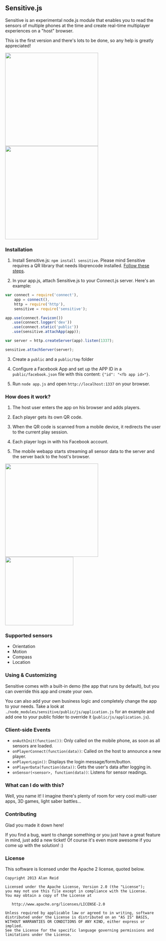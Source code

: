 ## Sensitive.js
Sensitive is an experimental node.js module that enables you to read the sensors of multiple phones at the time and create real-time multiplayer experiences on a "host" browser.

This is the first version and there's lots to be done, so any help is greatly appreciated!

<img src="http://f.cl.ly/items/3Z140G2p341D38462J44/Screen%20Shot%202013-03-29%20at%202.44.46%20PM.png" height="300" />

<img src="http://cl.ly/image/2e1n030Z2V2d/2013-03-29%2014.52.33.png" height="300" />

### Installation

1. Install Sensitive.js: `npm install sensitive`. Please mind Sensitive requires a QR library that needs libqrencode installed. [Follow these steps](https://github.com/bcelenza/node-qr).

2. In your app.js, attach Sensitive.js to your Connect.js server. Here's an example:
  ```js
  var connect = require('connect'),
      app = connect(),
      http = require('http'),
      sensitive = require('sensitive');

  app.use(connect.favicon())
     .use(connect.logger('dev'))
     .use(connect.static('public'))
     .use(sensitive.attachApp(app));

  var server = http.createServer(app).listen(1337);

  sensitive.attachServer(server);
  ```
3. Create a `public` and a `public/tmp` folder
4. Configure a Facebook App and set up the APP ID in a `public/facebook.json` file with this content: `{"id": "<fb app id>"}`.

4. Run `node app.js` and open `http://localhost:1337` on your browser.


### How does it work?
1. The host user enters the app on his browser and adds players.

2. Each player gets its own QR code.

3. When the QR code is scanned from a mobile device, it redirects the user to the current play session.

4. Each player logs in with his Facebook account.

5. The mobile webapp starts streaming all sensor data to the server and the server back to the host's browser.

<img src="https://www.lucidchart.com/publicSegments/view/5155c738-1148-47aa-9ab0-0aa40a000cd9/image.png" height="300" />

<img src="https://www.lucidchart.com/publicSegments/view/5155d545-9bf4-444f-8851-7b790a000cd9/image.png" height="220" />

### Supported sensors
* Orientation
* Motion
* Compass
* Location

### Using & Customizing
Sensitive comes with a built-in demo (the app that runs by default), but you can override this app and create your own.

You can also add your own business logic and completely change the app to your needs. Take a look at `./node_modules/sensitive/public/js/application.js` for an example and add one to your public folder to override it (`public/js/application.js`).

### Client-side Events
* `onAuthInit(function())`: Only called on the mobile phone, as soon as all sensors are loaded.
* `onPlayerConnect(function(data))`: Called on the host to announce a new player.
* `onPlayerLogin()`: Displays the login message/form/button.
* `onPlayerData(function(data))`: Gets the user's data after logging in.
* `onSensor(<sensor>, function(data))`: Listens for sensor readings.

### What can I do with this?
Well, you name it! I imagine there's plenty of room for very cool multi-user apps, 3D games, light saber battles…


### Contributing
Glad you made it down here!

If you find a bug, want to change something or you just have a great feature in mind, just add a new ticket! Of course it's even more awesome if you come up with the solution! :)


### License
This software is licensed under the Apache 2 license, quoted below.
```
Copyright 2013 Alan Reid

Licensed under the Apache License, Version 2.0 (the "License");
you may not use this file except in compliance with the License.
You may obtain a copy of the License at

   http://www.apache.org/licenses/LICENSE-2.0

Unless required by applicable law or agreed to in writing, software
distributed under the License is distributed on an "AS IS" BASIS,
WITHOUT WARRANTIES OR CONDITIONS OF ANY KIND, either express or implied.
See the License for the specific language governing permissions and
limitations under the License.
```

